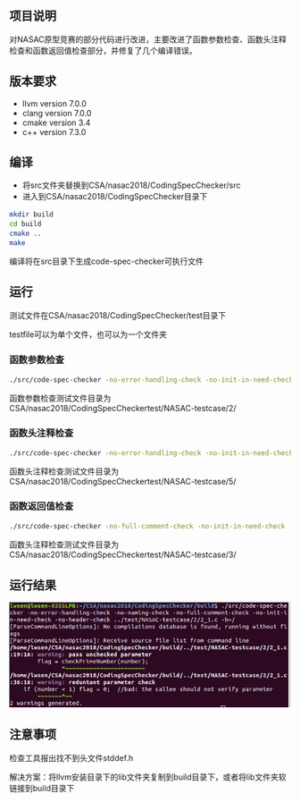 ## 项目说明
对NASAC原型竞赛的部分代码进行改进，主要改进了函数参数检查、函数头注释检查和函数返回值检查部分，并修复了几个编译错误。

## 版本要求
- llvm version 7.0.0
- clang version 7.0.0
- cmake version 3.4
- c++ version 7.3.0

## 编译
- 将src文件夹替换到CSA/nasac2018/CodingSpecChecker/src
- 进入到CSA/nasac2018/CodingSpecChecker目录下
```bash
mkdir build
cd build
cmake ..
make
```
编译将在src目录下生成code-spec-checker可执行文件

## 运行
测试文件在CSA/nasac2018/CodingSpecChecker/test目录下

testfile可以为单个文件，也可以为一个文件夹

### 函数参数检查
```bash
./src/code-spec-checker -no-error-handling-check -no-init-in-need-check -no-header-check -no-full-comment-check -no-naming-check ../test/testfile -b=/
```
函数参数检查测试文件目录为CSA/nasac2018/CodingSpecCheckertest/NASAC-testcase/2/

### 函数头注释检查
```bash
./src/code-spec-checker -no-error-handling-check -no-init-in-need-check -no-header-check -no-module-check -no-naming-check ../test/testfile -b=/
```
函数头注释检查测试文件目录为CSA/nasac2018/CodingSpecCheckertest/NASAC-testcase/5/

### 函数返回值检查
```bash
./src/code-spec-checker -no-full-comment-check -no-init-in-need-check -no-header-check -no-module-check -no-naming-check ../test/testfile -b=/
```
函数头注释检查测试文件目录为CSA/nasac2018/CodingSpecCheckertest/NASAC-testcase/3/

## 运行结果
![result](result.png)

## 注意事项
检查工具报出找不到头文件stddef.h

解决方案：将llvm安装目录下的lib文件夹复制到build目录下，或者将lib文件夹软链接到build目录下
